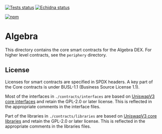  <a href="https://github.com/cryptoalgebra/Algebra/actions/workflows/tests_core.yml"><img alt="Tests status" src="https://github.com/cryptoalgebra/Algebra/actions/workflows/tests_core.yml/badge.svg"></a>
  <a href="https://github.com/cryptoalgebra/Algebra/actions/workflows/echidna_core.yml"><img alt="Echidna status" src="https://github.com/cryptoalgebra/Algebra/actions/workflows/echidna_core.yml/badge.svg"></a>

[![npm](https://img.shields.io/npm/v/@cryptoalgebra/integral-core?style=flat)](https://npmjs.com/package/@cryptoalgebra/integral-core)

# Algebra

This directory contains the core smart contracts for the Algebra DEX. For higher level contracts, see the `periphery` directory.

## License

Licenses for smart contracts are specified in SPDX headers. A key part of the Core contracts is under BUSL-1.1 (Business Source License 1.1).

Most of the interfaces in `./contracts/interfaces` are based on [UniswapV3 core interfaces](https://github.com/Uniswap/v3-core/tree/main/contracts/interfaces) and retain the GPL-2.0 or later license. This is reflected in the appropriate comments in the interface files.

Part of the libraries in `./contracts/libraries` are based on [UniswapV3 core libraries](https://github.com/Uniswap/v3-core/tree/main/contracts/libraries) and retain the GPL-2.0 or later license. This is reflected in the appropriate comments in the libraries files.

